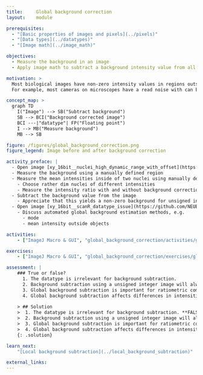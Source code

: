 ```yaml
---
title:     Global background correction
layout:    module

prerequisites:
  - "[Basic properties of images and pixels](../pixels)"
  - "[Data types](../datatypes)"
  - "[Image math](../image_math)"

objectives:
  - Measure the background in an image
  - Apply image math to subtract a background intensity value from all pixels and understand that the output image should have a floating point data type

motivation: >
  Most biological images have non-zero intensity values in regions outside of the objects of interest. In order to properly quantify the intensities of objects such background must be taken into account.
  For example, most cameras on microscopes have a read noise with can be many hundred gray values (for 12-bit or 16-bit detection). As such read noise is typically constant across the whole image, subtracting a constant background value for each pixel is possible.

concept_map: >
  graph TD
    I("Image") --> SB("Subtract background")
    SB --> BCI("Background corrected image")
    BCI ---|"datatype"| FP("Floating point")
    I --> MB("Measure background")
    MB --> SB

figure: /figures/global_background_correction.png
figure_legend: Image before and after background correction

activity_preface: |
  - Open image [xy_16bit__nuclei_high_dynamic_range_with_offset](https://github.com/NEUBIAS/training-resources/raw/master/image_data/xy_16bit__nuclei_high_dynamic_range_with_offset.tif)
  - Measure the background using a manually defined region
  - Measure the mean intensities inside of two nuclei using manually defined regions
    - Choose rather dim nuclei of different intensities
    - Measure the intensity ratio with and without background correction
  - Subtract the background value from the image
    - Appreciate that this yields a non-zero background for unsigned integer data types and that a floating point data type is thus necessary
  - Open image [xy_16bit__scanR_datatype_issue](https://github.com/NEUBIAS/training-resources/raw/master/image_data/xy_16bit__scanR_datatype_issue.tif)
    - Discuss automated global background estimation methods, e.g.
      - mode
      - mean intensity outside objects

activities:
    - ["ImageJ Macro & GUI", "global_background_correction/activities/global_background_correction.ijm", "java"]

exercises:
    - ["ImageJ Macro & GUI", "global_background_correction/exercises/global_background_correction.md"]

assessment: |
    ### True or false? 
      1. The datatype is irrelevant for background subtraction.
      2. Background subtraction using a unsigned integer image will always lead to a positive valued background.
      3. Global background subtraction is important for ratiometric computations.
      4. Global background subtraction affects differences in intensities.
        
    > ## Solution
    >  1. The datatype is irrelevant for background subtraction. **FALSE**
    >  2. Background subtraction using a unsigned integer image will always lead to a positive valued background. **TRUE**
    >  3. Global background subtraction is important for ratiometric computations. **TRUE**
    >  4. Global background subtraction affects differences in intensities. **FALSE**       
    {: .solution}

learn_next:
    "[Local background subtraction](../local_background_subtraction)"

external_links:
---
```

